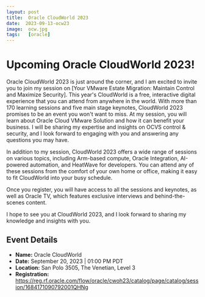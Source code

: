 ```yaml
---
layout: post
title:  Oracle CloudWorld 2023
date:  2023-09-13-ocw23
image:  ocw.jpg
tags:   [oracle]
---
```


# Upcoming Oracle CloudWorld 2023!

Oracle CloudWorld 2023 is just around the corner, and I am excited to invite you to join my session on [Your VMware Estate Migration: Maintain Control and Maximize Security]. This year's CloudWorld is a free, interactive digital experience that you can attend from anywhere in the world. With more than 170 learning sessions and five main stage keynotes, CloudWorld 2023 promises to be an event you won't want to miss.
At my session, you will learn about Oracle Cloud VMware Solution and how it can benefit your business. I will be sharing my expertise and insights on OCVS control & security, and I look forward to engaging with you and answering any questions you may have.

In addition to my session, CloudWorld 2023 offers a wide range of sessions on various topics, including Arm-based compute, Oracle Integration, AI-powered automation, and HeatWave for developers. You can attend any of these sessions from the comfort of your own home or office, making it easy to fit CloudWorld into your busy schedule.

Once you register, you will have access to all the sessions and keynotes, as well as Oracle TV, which features exclusive interviews and behind-the-scenes content.

I hope to see you at CloudWorld 2023, and I look forward to sharing my knowledge and insights with you.

## Event Details

- **Name:** Oracle CloudWorld
- **Date:** September 20, 2023 | 01:00 PM PDT
- **Location:** San Polo 3505, The Venetian, Level 3
- **Registration:** https://reg.rf.oracle.com/flow/oracle/cwoh23/catalog/page/catalog/session/1684171090792001QHNg
